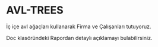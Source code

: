 # AVL-TREES
 İç içe avl ağaçları kullanarak Firma ve Çalışanları tutuyoruz.
 
 Doc klasöründeki Rapordan detaylı açıklamayı bulabilirsiniz.
